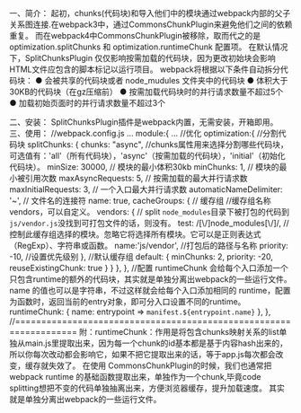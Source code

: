 一、简介：
    起初，chunks(代码块)和导入他们中的模块通过webpack内部的父子关系图连接.在webpack3中，通过CommonsChunkPlugin来避免他们之间的依赖重复。
    而在webpack4中CommonsChunkPlugin被移除，取而代之的是 optimization.splitChunks 和 optimization.runtimeChunk 配置项。
    在默认情况下，SplitChunksPlugin 仅仅影响按需加载的代码块，因为更改初始块会影响HTML文件应包含的脚本标记以运行项目。
    webpack将根据以下条件自动拆分代码块：
        ● 会被共享的代码块或者 node_mudules 文件夹中的代码块
        ● 体积大于30KB的代码块（在gz压缩前）
        ● 按需加载代码块时的并行请求数量不超过5个
        ● 加载初始页面时的并行请求数量不超过3个   

二、安装：
    SplitChunksPlugin插件是webpack内置，无需安装，开箱即用。
三、使用：
    //webpack.config.js
    ...
    module:{
        ...
        //优化
        optimization:{
            //分割代码块
            splitChunks: {
                chunks: "async",        //chunks属性用来选择分割哪些代码块，可选值有：'all'（所有代码块），'async'（按需加载的代码块），'initial'（初始化代码块）。
                minSize: 30000,         // 模块的最小体积30kb
                minChunks: 1,           // 模块的最小被引用次数
                maxAsyncRequests: 5,    // 按需加载的最大并行请求数
                maxInitialRequests: 3,       // 一个入口最大并行请求数
                automaticNameDelimiter: '~', // 文件名的连接符
                name: true,
                cacheGroups: { // 缓存组
                    //缓存组名称vendors，可以自定义。
                    vendors: {  // split `node_modules`目录下被打包的代码到 `js/vendor.js`没找到可打包文件的话，则没有。
                        test: /[\\/]node_modules[\\/]/,  //控制此缓存组选择的模块。忽略它将选择所有模块。它可以是正则表达式（RegExp）、字符串或函数。
                        name:'js/vendor',  //打包后的路径与名称
                        priority: -10,     //设置优先级别
                    },
                    //默认缓存组
                    default: {
                        minChunks: 2,
                        priority: -20,
                        reuseExistingChunk: true
                    }
                }
            },
        },
        //配置 runtimeChunk 会给每个入口添加一个只包含runtime的额外的代码块，其实就是单独分离出webpack的一些运行文件。name 的值也可以是字符串，不过这样就会给每个入口添加相同的 runtime，配置为函数时，返回当前的entry对象，即可分入口设置不同的runtime。
        runtimeChunk: {
          name: entrypoint => `manifest.${entrypoint.name}`
        },
    },
//==================================================================
附：runtimeChunk：作用是将包含chunks映射关系的list单独从main.js里提取出来，因为每一个chunk的id基本都是基于内容hash出来的，所以你每次改动都会影响它，如果不把它提取出来的话，等于app.js每次都会改变，缓存就失效了。
在使用 CommonsChunkPlugin的时候，我们也通常把webpack runtime 的基础函数提取出来，单独作为一个chunk,毕竟code splitting想把不变的代码单独抽离出来，方便浏览器缓存，提升加载速度。
其实就是单独分离出webpack的一些运行文件。


    
